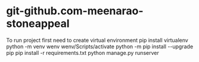 # git-github.com-meenarao-stoneappeal
To run project 
first need to create virtual environment
 pip install virtualenv
 python -m venv wenv
 wenv/Scripts/activate
 python -m pip install --upgrade pip
 pip install -r  requirements.txt
 python manage.py runserver 
